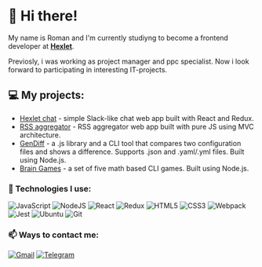 # 👋 Hi there!

My name is Roman and I'm currently studiyng to become a frontend developer at [**Hexlet**](https://github.com/Hexlet).

Previosly, i was working as project manager and ppc specialist. Now i look forward to participating in interesting IT-projects.  

## 💻 My projects:
 - [Hexlet chat](https://github.com/Funkicide/frontend-project-12) - simple Slack-like chat web app built with React and Redux.
 - [RSS aggregator](https://github.com/Funkicide/frontend-project-lvl3) - RSS aggregator web app built with pure JS using MVC architecture.
 - [GenDiff](https://github.com/Funkicide/frontend-project-lvl2) -  a .js library and a CLI tool that compares two configuration files and shows a difference. Supports .json and .yaml/.yml files. Built using Node.js.
 - [Brain Games](https://github.com/Funkicide/frontend-project-lvl1) - a set of five math based CLI games. Built using Node.js.

### 🔧 Technologies I use:

![JavaScript](https://img.shields.io/badge/javascript-%23323330.svg?style=for-the-badge&logo=javascript&logoColor=%23F7DF1E)
![NodeJS](https://img.shields.io/badge/node.js-6DA55F?style=for-the-badge&logo=node.js&logoColor=white)
![React](https://img.shields.io/badge/react-%2320232a.svg?style=for-the-badge&logo=react&logoColor=%2361DAFB)
![Redux](https://img.shields.io/badge/redux-%23593d88.svg?style=for-the-badge&logo=redux&logoColor=white)
![HTML5](https://img.shields.io/badge/html5-%23E34F26.svg?style=for-the-badge&logo=html5&logoColor=white)
![CSS3](https://img.shields.io/badge/css3-%231572B6.svg?style=for-the-badge&logo=css3&logoColor=white)
![Webpack](https://img.shields.io/badge/webpack-%238DD6F9.svg?style=for-the-badge&logo=webpack&logoColor=black)
![Jest](https://img.shields.io/badge/-jest-%23C21325?style=for-the-badge&logo=jest&logoColor=white)
![Ubuntu](https://img.shields.io/badge/Ubuntu-E95420?style=for-the-badge&logo=ubuntu&logoColor=white)
![Git](https://img.shields.io/badge/git-%23F05033.svg?style=for-the-badge&logo=git&logoColor=white)

### 📫 Ways to contact me:

[![Gmail](https://img.shields.io/badge/Gmail-D14836?style=for-the-badge&logo=gmail&logoColor=white)](mailto:aek105m@gmail.com)
[![Telegram](https://img.shields.io/badge/Telegram-2CA5E0?style=for-the-badge&logo=telegram&logoColor=white)](https://t.me/funkicide)
